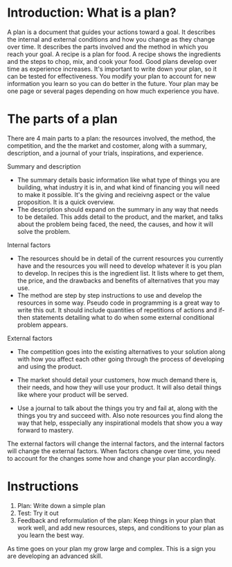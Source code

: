 

# Introduction: What is a plan?

A plan is a document that guides your actions toward a goal. It describes the internal and external conditions and how you change as they change over time. It describes the parts involved and the method in which you reach your goal. A recipe is a plan for food. A recipe shows the ingredients and the steps to chop, mix, and cook your food. Good plans develop over time as experience increases. It's important to write down your plan, so it can be tested for effectiveness. You modify your plan to account for new information you learn so you can do better in the future. Your plan may be one page or several pages depending on how much experience you have. 

# The parts of a plan

There are 4 main parts to a plan: the resources involved, the method, the competition, and the the market and costomer, along with a summary, description, and a journal of your trials, inspirations, and experience.

Summary and description
- The summary details basic information like what type of things you are building, what industry it is in, and what kind of financing you will need to make it possible. It's the giving and recieivng aspect or the value proposition. It is a quick overview.
- The description should expand on the summary in any way that needs to be detailed. This adds detail to the product, and the market, and talks about the problem being faced, the need, the causes, and how it will solve the problem.

Internal factors
- The resources should be in detail of the current resources you currently have and the resources you will need to develop whatever it is you plan to develop. In recipes this is the ingredient list. It lists where to get them, the price, and the drawbacks and benefits of alternatives that you may use.
- The method are step by step instructions to use and develop the resources in some way. Pseudo code in programming is a great way to write this out. It should include quantities of repetitions of actions and if-then statements detailing what to do when some external conditional problem appears.

External factors
- The competition goes into the existing alternatives to your solution along with how you affect each other going through the process of developing and using the product.
- The market should detail your customers, how much demand there is, their needs, and how they will use your product. It will also detail things like where your product will be served.

- Use a journal to talk about the things you try and fail at, along with the things you try and succeed with. Also note resources you find along the way that help, esspecially any inspirational models that show you a way forward to mastery.

The external factors will change the internal factors, and the internal factors will change the external factors. When factors change over time, you need to account for the changes some how and change your plan accordingly.


# Instructions

1. Plan: Write down a simple plan
2. Test: Try it out
3. Feedback and reformulation of the plan: Keep things in your plan that work well, and add new resources, steps, and conditions to your plan as you learn the best way.

As time goes on your plan my grow large and complex. This is a sign you are developing an advanced skill.
